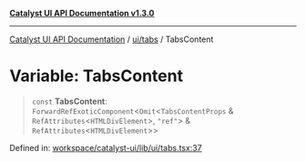 [**Catalyst UI API Documentation v1.3.0**](../../../README.md)

---

[Catalyst UI API Documentation](../../../README.md) / [ui/tabs](../README.md) / TabsContent

# Variable: TabsContent

> `const` **TabsContent**: `ForwardRefExoticComponent`\<`Omit`\<`TabsContentProps` & `RefAttributes`\<`HTMLDivElement`\>, `"ref"`\> & `RefAttributes`\<`HTMLDivElement`\>\>

Defined in: [workspace/catalyst-ui/lib/ui/tabs.tsx:37](https://github.com/TheBranchDriftCatalyst/catalyst-ui/blob/main/lib/ui/tabs.tsx#L37)
